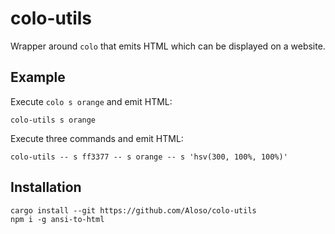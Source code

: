 # colo-utils

Wrapper around `colo` that emits HTML which can be displayed on a website.

## Example

Execute `colo s orange` and emit HTML:

```fish
colo-utils s orange
```

Execute three commands and emit HTML:

```fish
colo-utils -- s ff3377 -- s orange -- s 'hsv(300, 100%, 100%)'
```

## Installation

```fish
cargo install --git https://github.com/Aloso/colo-utils
npm i -g ansi-to-html
```
